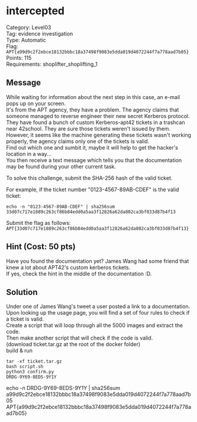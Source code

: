 # intercepted

Category: Level03  
Tag: evidence investigation  
Type: Automatic  
Flag: `APT{a99d9c2f2ebce18132bbbc18a37498f9083e5dda019d4072244f7a778aad7b05}`  
Points: 115  
Requirements: shoplifter_shoplifting_1 

## Message

While waiting for information about the next step in this case, an e-mail pops up on your screen.  
It's from the APT agency, they have a problem. The agency claims that someone managed to reverse engineer their new secret Kerberos protocol.  
They have found a bunch of custom Kerberos-apt42 tickets in a trashcan near 42school. They are sure those tickets weren't issued by them.  
However, it seems like the machine generating these tickets wasn't working properly, the agency claims only one of the tickets is valid.  
Find out which one and sumbit it, maybe it will help to get the hacker's location in a way...  
You then receive a text message which tells you that the documentation may be found during your other current task.  

To solve this challenge, submit the SHA-256 hash of the valid ticket.  

For example, if the ticket number "0123-4567-89AB-CDEF" is the valid ticket:
```
echo -n "0123-4567-89AB-CDEF" | sha256sum
33d07c717e1889c263cf86b84edd0a5aa3f12826a62da802ca3bf033d87b4f13
```

Submit the flag as follows:  
`APT{33d07c717e1889c263cf86b84edd0a5aa3f12826a62da802ca3bf033d87b4f13}`

## Hint (Cost: 50 pts)
Have you found the documentation yet? James Wang had some friend that knew a lot about APT42's custom kerberos tickets.  
If yes, check the hint in the middle of the documentation :D.  

## Solution
Under one of James Wang's tweet a user posted a link to a documentation.  
Upon looking up the usage page, you will find a set of four rules to check if a ticket is valid.  
Create a script that will loop through all the 5000 images and extract the code.  
Then make another script that will check if the code is valid.  
(download ticket.tar.gz at the root of the docker folder)  
build & run  
```
tar -xf ticket.tar.gz
bash script.sh
python3 confirm.py
DRDG-9Y69-8EDS-9Y1Y
```
echo -n DRDG-9Y69-8EDS-9Y1Y | sha256sum  
a99d9c2f2ebce18132bbbc18a37498f9083e5dda019d4072244f7a778aad7b05  
APT{a99d9c2f2ebce18132bbbc18a37498f9083e5dda019d4072244f7a778aad7b05}  
